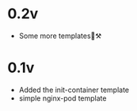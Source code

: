 # 0.2v
* Some more templates🚧⚒️

# 0.1v
* Added the init-container template
* simple nginx-pod template